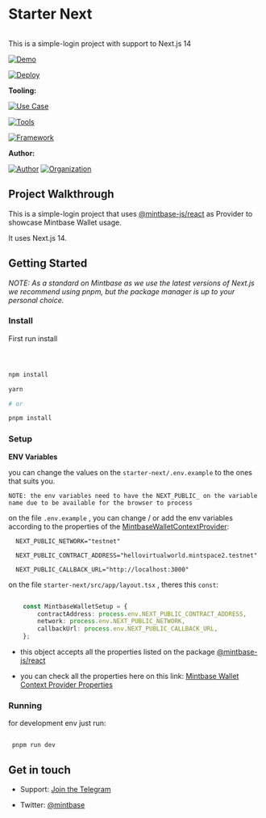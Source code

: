 
# Starter Next

<img  src="https://i.imgur.com/bHpvyk6.png"  alt="cover_image"  width="0"  />

This is a simple-login project with support to Next.js 14



[![Demo](https://img.shields.io/badge/Demo-Visit%20Demo-brightgreen)](https://starter.mintbase.xyz)

[![Deploy](https://img.shields.io/badge/Deploy-on%20Vercel-blue)](https://vercel.com/new/clone?repository-url=https%3A%2F%2Fgithub.com%2FMintbase%2Ftemplates%2Ftree%2Fmain%2Fstarter)



**Tooling:**



[![Use Case](https://img.shields.io/badge/Use%20Case-Utilities-blue)](#)

[![Tools](https://img.shields.io/badge/Tools-@mintbase.js/react%2CArweave%2CMintbase%20Wallet-blue)](#)

[![Framework](https://img.shields.io/badge/Framework-Next.js%2014-blue)](#)



**Author:**



[![Author](https://img.shields.io/twitter/follow/rubenmarcus_dev?style=social&logo=twitter)](https://twitter.com/rubenmarcus_dev) [![Organization](https://img.shields.io/badge/Mintbase-blue)](https://www.mintbase.xyz)



## Project Walkthrough


This is a simple-login project that uses [@mintbase-js/react](https://github.com/Mintbase/mintbase-js/tree/beta/packages/react) as Provider to showcase Mintbase Wallet usage.

It uses Next.js 14.



## Getting Started



*NOTE: As a standard on Mintbase as we use the latest versions of Next.js we recommend using pnpm, but the package manager is up to your personal choice.*



### Install



First run install




```bash



npm install

yarn

# or

pnpm install

```


### Setup


**ENV Variables**


you can change the values on the `starter-next/.env.example` to the ones that suits you.


`NOTE: the env variables need to have the NEXT_PUBLIC_ on the variable name due to be available for the browser to process`

on the file `.env.example` , you can change / or add the env variables according to the properties of the [MintbaseWalletContextProvider](https://github.com/Mintbase/mintbase-js/tree/beta/packages/react#properties):

  ```
	NEXT_PUBLIC_NETWORK="testnet"

	NEXT_PUBLIC_CONTRACT_ADDRESS="hellovirtualworld.mintspace2.testnet"

	NEXT_PUBLIC_CALLBACK_URL="http://localhost:3000"
  ```

on the file `starter-next/src/app/layout.tsx` , theres this `const`:



```typescript

	const MintbaseWalletSetup = {
		contractAddress: process.env.NEXT_PUBLIC_CONTRACT_ADDRESS,
		network: process.env.NEXT_PUBLIC_NETWORK,
		callbackUrl: process.env.NEXT_PUBLIC_CALLBACK_URL,
	};

```

- this object accepts all the properties listed on the package [@mintbase-js/react](https://github.com/Mintbase/mintbase-js/tree/beta/packages/react)


- you can check all the properties here on this link: [Mintbase Wallet Context Provider Properties](https://github.com/Mintbase/mintbase-js/tree/beta/packages/react#properties)



### Running


for development env just run:

```

 pnpm run dev

```



## Get in touch

- Support: [Join the Telegram](https://tg.me/mintdev)

- Twitter: [@mintbase](https://twitter.com/mintbase)



<img  src="https://i.imgur.com/nP4DQai.png"  alt="detail_image"  width="0"  />